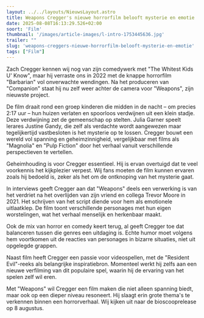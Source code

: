 ```yaml
---
layout: ../../layouts/NieuwsLayout.astro
title: Weapons Cregger's nieuwe horrorfilm belooft mysterie en emotie
date: 2025-08-08T16:13:29.526+02:00
soort: 'Film'
thumbnail: '/images/article-images/l-intro-1753445636.jpg'
trailer: ""
slug: 'weapons-creggers-nieuwe-horrorfilm-belooft-mysterie-en-emotie'
tags: ["Film"]
---
```


Zach Cregger kennen wij nog van zijn comedywerk met "The Whitest Kids U' Know",
maar hij verraste ons in 2022 met de knappe horrorfilm "Barbarian" vol
onverwachte wendingen. Na het produceren van "Companion" staat hij nu zelf weer
achter de camera voor "Weapons", zijn nieuwste project.

De film draait rond een groep kinderen die midden in de nacht – om precies 2:17
uur – hun huizen verlaten en spoorloos verdwijnen uit een klein stadje. Deze
verdwijning zet de gemeenschap op stelten. Julia Garner speelt lerares Justine
Gandy, die zelf als verdachte wordt aangewezen maar tegelijkertijd vastbesloten
is het mysterie op te lossen. Cregger bouwt een wereld vol spanning en
geheimzinnigheid, vergelijkbaar met films als "Magnolia" en "Pulp Fiction" door
het verhaal vanuit verschillende perspectieven te vertellen.

Geheimhouding is voor Cregger essentieel. Hij is ervan overtuigd dat te veel
voorkennis het kijkplezier verpest. Wij fans moeten de film kunnen ervaren zoals
hij bedoeld is, zeker als het om de ontknoping van het mysterie gaat.

In interviews geeft Cregger aan dat "Weapons" deels een verwerking is van het
verdriet na het overlijden van zijn vriend en collega Trevor Moore in 2021. Het
schrijven van het script diende voor hem als emotionele uitlaatklep. De film
toont verschillende personages met hun eigen worstelingen, wat het verhaal
menselijk en herkenbaar maakt.

Ook de mix van horror en comedy keert terug, al geeft Cregger toe dat balanceren
tussen die genres een uitdaging is. Echte humor moet volgens hem voortkomen uit
de reacties van personages in bizarre situaties, niet uit opgelegde grappen.

Naast film heeft Cregger een passie voor videospellen, met de "Resident
Evil"-reeks als belangrijke inspiratiebron. Momenteel werkt hij zelfs aan een
nieuwe verfilming van dit populaire spel, waarin hij de ervaring van het spelen
zelf wil eren.

Met "Weapons" wil Cregger een film maken die niet alleen spanning biedt, maar
ook op een dieper niveau resoneert. Hij slaagt erin grote thema's te verkennen
binnen een horrorverhaal. Wij kijken uit naar de bioscooprelease op 8 augustus.